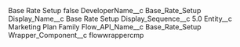 <?xml version="1.0" encoding="UTF-8"?>
<CustomMetadata xmlns="http://soap.sforce.com/2006/04/metadata" xmlns:xsi="http://www.w3.org/2001/XMLSchema-instance" xmlns:xsd="http://www.w3.org/2001/XMLSchema">
    <label>Base Rate Setup</label>
    <protected>false</protected>
    <values>
        <field>DeveloperName__c</field>
        <value xsi:type="xsd:string">Base_Rate_Setup</value>
    </values>
    <values>
        <field>Display_Name__c</field>
        <value xsi:type="xsd:string">Base Rate Setup</value>
    </values>
    <values>
        <field>Display_Sequence__c</field>
        <value xsi:type="xsd:double">5.0</value>
    </values>
    <values>
        <field>Entity__c</field>
        <value xsi:type="xsd:string">Marketing Plan Family</value>
    </values>
    <values>
        <field>Flow_API_Name__c</field>
        <value xsi:type="xsd:string">Base_Rate_Setup</value>
    </values>
    <values>
        <field>Wrapper_Component__c</field>
        <value xsi:type="xsd:string">flowwrappercmp</value>
    </values>
</CustomMetadata>
